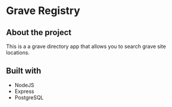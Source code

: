 # Grave Registry

## About the project
This is a a grave directory app that allows you to search grave site locations.

## Built with 
- NodeJS
- Express
- PostgreSQL
